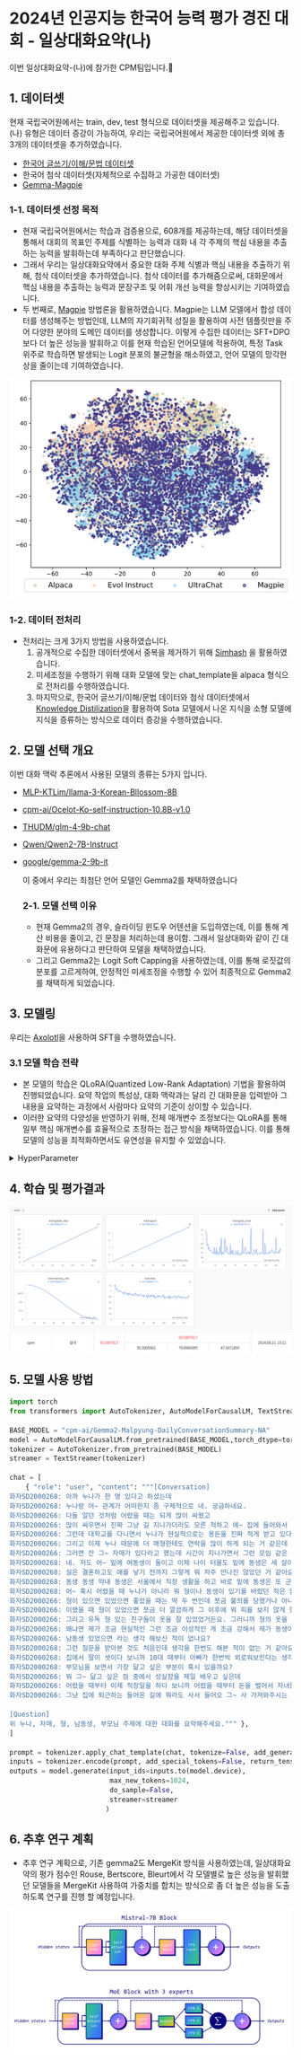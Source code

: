 # 2024년 인공지능 한국어 능력 평가 경진 대회 - 일상대화요약(나)
<div align='left'>
  이번 일상대화요약-(나)에 참가한 CPM팀입니다.🎇
</div>

## 1. 데이터셋
현재 국립국어원에서는 train, dev, test 형식으로 데이터셋을 제공해주고 있습니다. (나) 유형은 데이터 증강이 가능하여, 우리는 국립국어원에서 제공한 데이터셋 외에 총 3개의 데이터셋을  추가하였습니다.
* [한국어 글쓰기/이해/문법 데이터셋]([https://kli.korean.go.kr/corpus/main/requestMain.do#](https://huggingface.co/datasets/maywell/LogicKor))
* 한국어 첨삭 데이터셋(자체적으로 수집하고 가공한 데이터셋)
* [Gemma-Magpie](https://huggingface.co/datasets/nayohan/Magpie-Gemma2-Pro-200K-Filtered-ko)

### 1-1. 데이터셋 선정 목적
- 현재 국립국어원에서는 학습과 검증용으로, 608개를 제공하는데, 해당 데이터셋을 통해서 대회의 목표인 주제를 식별하는 능력과 대화 내 각 주제의 핵심 내용을 추출하는 능력을 발휘하는데 부족하다고 판단했습니다.
- 그래서 우리는 일상대화요약에서 중요한 대화 주제 식별과 핵심 내용을 추출하기 위해, 첨삭 데이터셋을 추가하였습니다. 첨삭 데이터를 추가해줌으로써, 대화문에서 핵심 내용을 추출하는 능력과 문장구조 및 어휘 개선 능력을 향상시키는 기여하였습니다.
- 두 번째로, [Magpie](https://github.com/magpie-align/magpie) 방법론을 활용하였습니다. Magpie는 LLM 모델에서 합성 데이터를 생성해주는 방법인데, LLM의 자기회귀적 성질을 활용하여 사전 템플릿만을 주어 다양한 분야의 도메인 데이터를 생성합니다.
  이렇게 수집한 데이터는 SFT+DPO보다 더 높은 성능을 발휘하고 이를 현재 학습된 언어모델에 적용하여, 특정 Task 위주로 학습하면 발생되는 Logit 분포의 불균형을 해소하였고, 언어 모델의 망각현상을 줄이는데 기여하였습니다.

<div align='center'>
  <img src = "image/magpie.png" with="250">
</div>

### 1-2. 데이터 전처리
- 전처리는 크게 3가지 방법을 사용하였습니다.
  1. 공개적으로 수집한 데이터셋에서 중복을 제거하기 위해 [Simhash](https://github.com/1e0ng/simhash) 을 활용하였습니다.
  2. 미세조정을 수행하기 위해 대화 모델에 맞는 chat_template을 alpaca 형식으로 전처리를 수행하였습니다.
  3. 마지막으로, 한국어 글쓰기/이해/문법 데이터와 첨삭 데이터셋에서 [Knowledge Distilization](https://arxiv.org/pdf/2306.08543)을 활용하여 Sota 모델에서 나온 지식을 소형 모델에 지식을 증류하는 방식으로 데이터 증강을 수행하였습니다.

 ## 2. 모델 선택 개요
 이번 대화 맥락 추론에서 사용된 모델의 종류는 5가지 입니다.
 - [MLP-KTLim/llama-3-Korean-Bllossom-8B](https://huggingface.co/MLP-KTLim/llama-3-Korean-Bllossom-8B)
 - [cpm-ai/Ocelot-Ko-self-instruction-10.8B-v1.0](https://huggingface.co/cpm-ai/Ocelot-Ko-self-instruction-10.8B-v1.0)
 - [THUDM/glm-4-9b-chat](https://huggingface.co/THUDM/glm-4-9b-chat)
 - [Qwen/Qwen2-7B-Instruct](Qwen/Qwen2-7B-Instruct)
 - [google/gemma-2-9b-it](https://huggingface.co/google/gemma-2-9b-it)

   이 중에서 우리는 최첨단 언어 모델인 Gemma2를 채택하였습니다

   ### 2-1. 모델 선택 이유
   - 현재 Gemma2의 경우, 슬라이딩 윈도우 어텐션을 도입하였는데, 이를 통해 계산 비용을 줄이고, 긴 문장을 처리하는데 용이함. 그래서 일상대화와 같이 긴 대화문에 유용하다고 판단하여 모델을 채택하였습니다.
   - 그리고 Gemma2는  Logit Soft Capping을 사용하였는데, 이를 통해 로짓값의 분포를 고르게하여, 안정적인 미세조정을 수행할 수 있어 최종적으로 Gemma2를 채택하게 되었습니다.
  
## 3. 모델링
우리는 [Axolotl](https://github.com/axolotl-ai-cloud/axolotl)을 사용하여 SFT을 수행하였습니다.

### 3.1 모델 학습 전략
- 본 모델의 학습은 QLoRA(Quantized Low-Rank Adaptation) 기법을 활용하여 진행되었습니다. 요약 작업의 특성상, 대화 맥락과는 달리 긴 대화문을 입력받아 그 내용을 요약하는 과정에서 사람마다 요약의 기준이 상이할 수 있습니다.
- 이러한 요약의 다양성을 반영하기 위해, 전체 매개변수 조정보다는 QLoRA를 통해 일부 핵심 매개변수를 효율적으로 조정하는 접근 방식을 채택하였습니다. 이를 통해 모델의 성능을 최적화하면서도 유연성을 유지할 수 있었습니다.

<details>
<summary>HyperParameter</summary>
  
- 'QLORA' 
  - `lora_r`: 64
  - `lora_alpha`: 64
  - `lora_dropout`: 0.05
  - 'lora_target_linear': true
  - 'load_in_4bit': true
  - `torch_dtype`: bfloat16
  - `seed`: 42
  - `epoch`: 5
  - `micro_batch_size`: 4
  - `weight_decay`: 0.05
  - 'weight_ratio' : 0.1
  - `lr_scheduler_type`: "cosine"
  - `warmup_steps`: 20
  - 'learning_rate': 2e-5
  - 'optimizer' : 'adamw_bnb_8bit'
  - `gradient_accumulation_steps`: 4
  - `gradient_checkpointing`: True
  - `max_seq_length`: 8192
</details>

## 4. 학습 및 평가결과
<div align='center'>
  <img src = "image/일상대화요약-(나).png" with="250">
</div>
<div align='center'>
  <img src = "image/일상대화요약-나.png" with="250">
</div>

## 5. 모델 사용 방법
```python
import torch
from transformers import AutoTokenizer, AutoModelForCausalLM, TextStreamer

BASE_MODEL = "cpm-ai/Gemma2-Malpyung-DailyConversationSummary-NA"
model = AutoModelForCausalLM.from_pretrained(BASE_MODEL,torch_dtype=torch.float16, device_map={"":0},)
tokenizer = AutoTokenizer.from_pretrained(BASE_MODEL)
streamer = TextStreamer(tokenizer)

chat = [
    { "role": "user", "content": """[Conversation]
화자SD2000268: 아까 누나가 한 명 있다고 하셨는데
화자SD2000268: 누나랑 어~ 관계가 어떠한지 좀 구체적으로 네. 궁금하네요.
화자SD2000266: 다들 알던 것처럼 어렸을 때는 되게 많이 싸웠고
화자SD2000266: 많이 싸우면서 진짜 그냥 길 지나가더라도 모른 척하고 에~ 집에 들어와서 어~ 아까 봤는데 어디 가냐라고 오히려 얘기하면서 그렇게 많이 친하진 않았었거든요.
화자SD2000266: 그런데 대학교를 다니면서 누나가 현실적으로는 용돈을 진짜 적게 받고 있다는 되게 되게 들었거든요. 되게 열심히 살고 대학을 다녔구나 그리고 드 그 등록금도 다 마련을 하면서 살았구나라는 생각이 뒤에 들면서 쪼금 생각도 조금 달라졌고 그러다 보니깐 이제 성인이 돼서 오히려 누나를 조금 더 챙기게 되는 거 같고 예전에는 솔직히 연락을 많이 안 했었거든요. 근데 누나가 결혼하고 나서는 오히려 제가 뭐 생활에 도움되는 것들 아니면 그런 정부의 지침들 이런 거를 보면 쪼금 더 연락을 많이 하고 연락을 아~ 연락을 많이 하고 지내는 거 같고
화자SD2000266: 그리고 이제 누나 때문에 더 매형한테도 연락을 많이 하게 되는 거 같은데 우리 지 집에 두 명이 오더라도 누나는 진짜 자기 집이기 땜에 편하지만 매형은 그렇지 않다라고 생각을 하고 근데 그 시선이 동생한테마저도 느껴지면 조금 결혼 부부지만 또 불편한 뭐 친가나 이렇게 될 수 있기 때문에 외가가 될 수도 있기 때문에 어떻게든 연락을 많이 하려고 노력안을 하는 거 같아요.
화자SD2000266: 그러면 잔 그~ 자매가 있다라고 했는데 시간이 지나가면서 그런 모임 같은 것도 하고 계시나요?
화자SD2000268: 네. 저도 어~ 밑에 여동생이 둘이고 이제 나이 터울도 밑에 동생은 세 살이 나고 바로 또 막내 동생이랑은 열 살이 차이가 나거든요. 그래서 실은 제가 스무 살 때 학교를 타 지역으로 가서 특히나 막내 동생이랑은 뭐 교류가 별로 없었고 나이도 어리고 그리고 저도 인제
화자SD2000268: 실은 결혼하고도 애를 낳기 전까지 그렇게 뭐 자주 만나진 않았던 거 같아요. 제가 계속 부산에 살았었고 본가는 대구에 있고 이래서 뭐 한 번씩 집에 오긴 오지만 뭐 그렇게 대단히 막 그렇게 친하게 지내지는않았던 거 같은데 저희 이제 애가 태어나고 난 뒤로 더 급속히 이제 관계가 많이 좋아졌고 음 동생들이 정말 제가 봐도 자기가 낳은 자녀가 아닌데도 많이 사랑해주는 모습 그리고 정말 물심양면으로 서포트해주는 모습을 보면서 어~ 동생들에게 정말 감사하고 있고 그래서 그렇게 되면서 정말 자주 만나거든요. 저희가 대구로 이사온 뒤로는
화자SD2000268: 동생 동생 막내 동생은 서울에서 직장 생활을 하고 바로 밑에 동생은 또 군위에서 결혼 생활하면서 또 일을 하고 있는데도 불구하고 어~ 자주 만나고 또 자주 이렇게 이야기도 나누지만 또 같은 여자이기 때문에 또 할 수 있는 이야기들도 많이 나누고 또 뭐가 필요하면 여자들 같은 경우는 그렇잖아요. 이렇게 화장품이 필요하면 같이 이제 막 홈쇼핑에서 공구를 해서 이제 막 그렇게 해서 나눠쓴다거나 그래서 아이들을 낳은 뒤로 관계가 더 많이 좋아진 것 같아요. 네.
화자SD2000268: 어~ 혹시 어렸을 때 누나가 아니라 뭐 형이나 동생이 있기를 바랐던 적은 없었는지 듣고 싶네요.
화자SD2000266: 형이 있으면 있었으면 좋았을 때는 딱 두 번인데 쪼금 불의를 당했거나 아니면 이제 또 학교에 뭐 일명 일찐이든지 뭐 싸움 잘하는 애든지 시비가 걸리든지
화자SD2000266: 이랬을 때 형이 있었으면 쪼금 더 깔끔하게 그 이후에 뭐 피를 보지 않게 했지 않을까라는 생각도 들었고
화자SD2000266: 그리고 유독 형 있는 친구들이 옷을 잘 입었었거든요. 그러니까 형의 옷을 입고 아니게 되면 그게 자연스럽게 변화가 오는데 보통 내 제가 살 옷의 두 배가 되기 때문에 그럴 때 조금 형이 있었으면 좋지 않을까 라는 생각을 했었고 동생이 있었으면 하는 적은 없었는 거 같아요.
화자SD2000266: 왜냐면 제가 조금 현실적인 그런 조금 이성적인 게 조금 강해서 제가 동생이 있었으면 조금 잔소리를 많이 했었을 거 같지 한나라는 생각이 들어서 아무래도 인생을 몇 년 더 살다 보니까 더 빨리 알았으면 더 미리 알았으면 좋았던 것들이 보이는데 그게 동생한테 이롭게 하기 위해서 먼저 해봐 해보든지 뭐 경험해 모 보든지라고 할 순 있지만 또 동생 입장에서는 자기가 하고 싶은 게 있을 거고 자기가 바라는 게 있을 건데 단지 먼저 해본 형의 경험을 기준으로 얘기하면 그 동생은 오히려 스트레스를 많이 받지 않았을까 라는 생각이 들면서 동생 있었으면 좋겠다는 생각을 잘 안 해본 거 같습니다.
화자SD2000266: 남동생 있었으면 라는 생각 해보신 적이 없나요?
화자SD2000268: 그런 질문을 받아본 것도 처음인데 생각을 한번도 해본 적이 없는 거 같아요. 남동생 이 있으면 오히려 불편했을 거 같은 생각이 지금 막 머리를 스쳐 지나가고
화자SD2000268: 집에서 딸이 셋이다 보니까 10대 때부터 아빠가 한번씩 외로워보인다는 생각은 종종 했었거든요. 목욕탕에 같이 갈 아들도 없고 뭔가 등을 밀어줄 아들도 없고 그런 부분에서는 남동생이 있었으면 좋겠다는 생각은 안 했고 아 내가 아들이었으면 아빠랑 목욕탕을 같이 갈 수 있었을 텐데 이렇게 생각을 했었던 적은 몇 번 네. 기억이 있는 거 같아요. 내 여동생들이 너무 좋아서 남동생이 있었으면 좋겠다는 생각은 한 번도 해본 적이 없는 거 같네요. 지금 보니까 부모님에게서 가장 어~
화자SD2000268: 부모님을 보면서 가장 닮고 싶은 부분이 혹시 있을까요?
화자SD2000266: 뭐 그~ 닮고 싶은 점 중에서 성실함을 제일 배우고 싶은데
화자SD2000266: 어렸을 때부터 이제 직장일을 하다 보니까 어렸을 때부터 돈을 벌어서 자녀들한테 이래 베풀면서 맛있는 거 사주며 사는 게 현실적으로 쉬운 게 아니었구나.
화자SD2000266: 그냥 집에 퇴근하는 들어온 길에 뭐라도 사서 들어오 그~ 사 가져와주시는 게 되게 쉽지 않구나라고 생각이 많이 들기 때문에 그럼에도 근무를 하셨 계속 일을 해오셨고 이제 퇴직을 앞두시고 계신데 앞으로도 어떻게 먹고 살지를 더 또 생각을 하시는 걸 보니까 그런 성실함이 좀 배우고 싶다는 생각이 들었습니다.

[Question]
위 누나, 자매, 형, 남동생, 부모님 주제에 대한 대화를 요약해주세요.""" },
]

prompt = tokenizer.apply_chat_template(chat, tokenize=False, add_generation_prompt=True)
inputs = tokenizer.encode(prompt, add_special_tokens=False, return_tensors="pt")
outputs = model.generate(input_ids=inputs.to(model.device), 
                         max_new_tokens=1024,
                         do_sample=False,
                         streamer=streamer
                        )
```

## 6. 추후 연구 계획
- 추후 연구 계획으로, 기존 gemma2도 MergeKit 방식을 사용하였는데, 일상대화요약의 평가 점수인 Rouse, Bertscore, Bleurt에서 각 모델별로 높은 성능을 발휘했던 모델들을 MergeKit 사용하여 가중치를 합치는 방식으로 좀 더 높은 성능을 도출하도록 연구를 진행 할 예정입니다.
<div align='center'>
  <img src = "image/MergeKIT.png" with="250">
</div>
